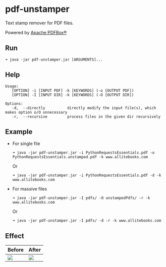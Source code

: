 # pdf-unstamper
Text stamp remover for PDF files.

Powered by [Apache PDFBox®](https://pdfbox.apache.org/)

## Run
```
➜ java -jar pdf-unstamper.jar [ARGUMENTS]...
```

## Help
```
Usage: 
   [OPTION] -i [INPUT PDF] -k [KEYWORDS] (-o [OUTPUT PDF])
   [OPTION] -I [INPUT DIR] -k [KEYWORDS] (-O [OUTPUT DIR])

Options:
   -d,  --directly          directly modify the input file(s), which makes option o/O unnecessary
   -r,  --recursive         process files in the given dir recursively
```

## Example
- For single file

  ```
  ➜ java -jar pdf-unstamper.jar -i PythonRequestsEssentials.pdf -o PythonRequestsEssentials.unstamped.pdf -k www.allitebooks.com
  ```
  Or
  ```
  ➜ java -jar pdf-unstamper.jar -i PythonRequestsEssentials.pdf -d -k www.allitebooks.com
  ```
- For massive files

  ```
  ➜ java -jar pdf-unstamper.jar -I pdfs/ -O unstampedPdfs/ -r -k www.allitebooks.com
  ```
  Or
  ```
  ➜ java -jar pdf-unstamper.jar -I pdfs/ -d -r -k www.allitebooks.com
  ```
  
## Effect
<table>
<thead>
<tr>
<th>Before</th>
<th>After</th>
</tr>
</thead>
<tbody>
<tr>
<td><img src="https://github.com/hwding/pdf-unstamper/blob/master/art/before.png"></td>
<td><img src="https://github.com/hwding/pdf-unstamper/blob/master/art/after.png"></td>
</tr>
</tbody>
</table>
